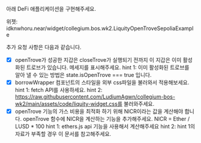 아래 DeFi 애플리케이션을 구현해주세요.

위젯: idknwhoru.near/widget/collegium.bos.wk2.LiquityOpenTroveSepoliaExample

추가 요청 사항은 다음과 같습니다.

- [x] openTrove가 성공한 지갑은 closeTrove가 실행되기 전까지 이 지갑은 이미 활성화된 트로브가 있습니다. 메세지를 표시해주세요.
hint 1: 이미 활성화된 트로브를 알아 낼 수 있는 방법은 state.isOpenTrove === true 입니다.
-[x] borrowWrapper 컴포넌트의 스타일을 외부 css파일을 불러와서 적용해보세요.
hint 1: fetch API를 사용하세요.
hint 2: https://raw.githubusercontent.com/LudiumAgwn/collegium-bos-wk2/main/assets/code/liquity-widget.css를 불러와주세요.
-[x] openTrove 기능의 가스 비용을 최적화 하기 위해 NICR이라는 값을 계산해야 합니다. openTrove 함수에 NICR을 계산하는 기능을 추가해주세요.
NICR = Ether / LUSD * 100
hint 1: ethers.js api 기능을 사용해서 계산해주세요
hint 2: hint 1의 자료가 부족할 경우 이 문서를 참고해주세요.
